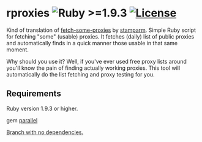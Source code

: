 rproxies ![Ruby >=1.9.3](https://img.shields.io/badge/Ruby-%3E%3D1.9.3-green.svg) [![License](https://img.shields.io/github/license/mashape/apistatus.svg)](https://github.com/SValkanov/rproxies/blob/master/LICENSE.txt)
====

Kind of translation of [fetch-some-proxies](https://github.com/stamparm/fetch-some-proxies) by [stamparm](https://github.com/stamparm).
Simple Ruby script for fetching "some" (usable) proxies. It fetches (daily) list of public proxies and automatically finds in a quick manner those usable in that same moment.

Why should you use it? Well, if you've ever used free proxy lists around you'll know the pain of finding actually working proxies. This tool will automatically do the list fetching and proxy testing for you.



Requirements
----

Ruby version 1.9.3 or higher.

gem [parallel](https://github.com/grosser/parallel)

[Branch with no dependencies.](https://github.com/SValkanov/rproxies/tree/no_dependencies)
